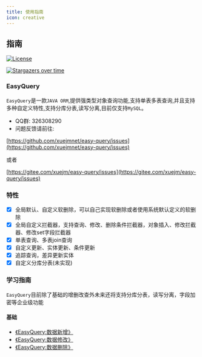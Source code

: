 ```yaml
---
title: 使用指南
icon: creative
---
```


## 指南

[![License](https://img.shields.io/badge/license-Apache2-blue.svg)](https://github.com/xuejmnet/easy-query/blob/main/LICENSE)

[![Stargazers over time](https://starchart.cc/xuejmnet/easy-query.svg)](https://starchart.cc/xuejmnet/easy-query)

### EasyQuery
`EasyQuery`是一款`JAVA ORM`,提供强类型对象查询功能,支持单表多表查询,并且支持多种自定义特性,支持分库分表,读写分离,目前仅支持`MySQL`。



- QQ群: 326308290
- 问题反馈请前往:

[https://github.com/xuejmnet/easy-query/issues](https://github.com/xuejmnet/easy-query/issues) 


或者 

[https://gitee.com/xuejm/easy-query/issues](https://gitee.com/xuejm/easy-query/issues)

### 特性

- [x] 全局默认、自定义软删除，可以自己实现软删除或者使用系统默认定义的软删除
- [x] 全局自定义拦截器，支持查询、修改、删除条件拦截器，对象插入、修改拦截器、修改set字段拦截器
- [x] 单表查询、多表join查询
- [x] 自定义更新、实体更新、条件更新
- [x] 追踪查询，差异更新实体
- [x] 自定义分库分表(未实现)

### 学习指南
`EasyQuery`目前除了基础的增删改查外未来还将支持分库分表，读写分离，字段加密等企业级功能

#### 基础
- [《EasyQuery:数据新增》](/easy-query-doc/guide/basic/insert)
- [《EasyQuery:数据修改》](/easy-query-doc/guide/basic/update)
- [《EasyQuery:数据删除》](/easy-query-doc/guide/basic/delete)